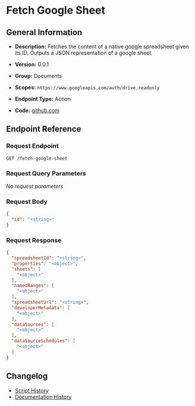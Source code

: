 <!-- BEGIN GENERATED CONTENT -->
# Fetch Google Sheet

## General Information

- **Description:** Fetches the content of a native google spreadsheet given its ID. Outputs
a JSON representation of a google sheet.

- **Version:** 0.0.1
- **Group:** Documents
- **Scopes:** `https://www.googleapis.com/auth/drive.readonly`
- **Endpoint Type:** Action
- **Code:** [github.com](https://github.com/NangoHQ/integration-templates/tree/main/integrations/google-drive/actions/fetch-google-sheet.ts)


## Endpoint Reference

### Request Endpoint

`GET /fetch-google-sheet`

### Request Query Parameters

_No request parameters_

### Request Body

```json
{
  "id": "<string>"
}
```

### Request Response

```json
{
  "spreadsheetId": "<string>",
  "properties": "<object>",
  "sheets": [
    "<object>"
  ],
  "namedRanges": [
    "<object>"
  ],
  "spreadsheetUrl": "<string>",
  "developerMetadata": [
    "<object>"
  ],
  "dataSources": [
    "<object>"
  ],
  "dataSourceSchedules": [
    "<object>"
  ]
}
```

## Changelog

- [Script History](https://github.com/NangoHQ/integration-templates/commits/main/integrations/google-drive/actions/fetch-google-sheet.ts)
- [Documentation History](https://github.com/NangoHQ/integration-templates/commits/main/integrations/google-drive/actions/fetch-google-sheet.md)

<!-- END  GENERATED CONTENT -->

